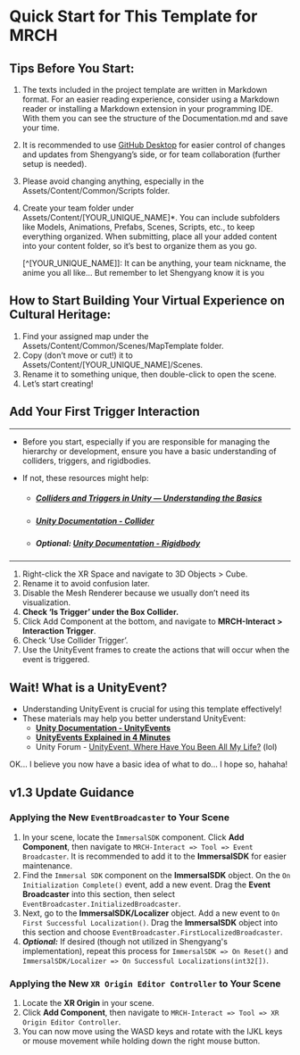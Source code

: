 # Quick Start for This Template for MRCH

## Tips Before You Start:

1. The texts included in the project template are written in Markdown format. For an easier reading experience, consider using a Markdown reader or installing a Markdown extension in your programming IDE. With them you can see the structure of the Documentation.md and save your time.

2. It is recommended to use [GitHub Desktop](https://desktop.github.com/) for easier control of changes and updates from Shengyang’s side, or for team collaboration (further setup is needed).

3. Please avoid changing anything, especially in the Assets/Content/Common/Scripts folder.

4. Create your team folder under Assets/Content/[YOUR_UNIQUE_NAME]*. You can include subfolders like Models, Animations, Prefabs, Scenes, Scripts, etc., to keep everything organized. When submitting, place all your added content into your content folder, so it’s best to organize them as you go.

   [^[YOUR_UNIQUE_NAME\]]: It can be anything, your team nickname, the anime you all like... But remember to let Shengyang know it is you

   

## How to Start Building Your Virtual Experience on Cultural Heritage:

1. Find your assigned map under the Assets/Content/Common/Scenes/MapTemplate folder.
2. Copy (don’t move or cut!) it to Assets/Content/[YOUR_UNIQUE_NAME]/Scenes.
3. Rename it to something unique, then double-click to open the scene.
4. Let’s start creating!

## Add Your First Trigger Interaction

------

- Before you start, especially if you are responsible for managing the hierarchy or development, ensure you have a basic understanding of colliders, triggers, and rigidbodies.

- If not, these resources might help:

  - ##### [Colliders and Triggers in Unity — Understanding the Basics](https://christopherhilton88.medium.com/colliders-and-triggers-in-unity-understanding-the-basics-7192714f3440)

  - ##### [Unity Documentation - Collider](https://docs.unity3d.com/ScriptReference/Collider.html)

  - ##### Optional: [Unity Documentation - Rigidbody](https://docs.unity3d.com/ScriptReference/Rigidbody.html)

------

1. Right-click the XR Space and navigate to 3D Objects > Cube.
2. Rename it to avoid confusion later.
3. Disable the Mesh Renderer because we usually don’t need its visualization.
4. **Check ‘Is Trigger’ under the Box Collider.**
5. Click Add Component at the bottom, and navigate to **MRCH-Interact > Interaction Trigger**.
6. Check ‘Use Collider Trigger’.
7. Use the UnityEvent frames to create the actions that will occur when the event is triggered.

## Wait! What is a UnityEvent?

- Understanding UnityEvent is crucial for using this template effectively!
- These materials may help you better understand UnityEvent:
  - **[Unity Documentation - UnityEvents](https://docs.unity3d.com/Manual/UnityEvents.html)**
  - **[UnityEvents Explained in 4 Minutes](https://www.youtube.com/watch?v=djW7g6Bnyrc)**
  - Unity Forum - [UnityEvent, Where Have You Been All My Life?](https://discussions.unity.com/t/unityevent-where-have-you-been-all-my-life/577808) (lol)

OK... I believe you now have a basic idea of what to do... I hope so, hahaha!



## v1.3 Update Guidance

### Applying the New `EventBroadcaster` to Your Scene

1. In your scene, locate the `ImmersalSDK` component. Click **Add Component**, then navigate to `MRCH-Interact => Tool => Event Broadcaster`. It is recommended to add it to the **ImmersalSDK** for easier maintenance.
2. Find the `Immersal SDK` component on the **ImmersalSDK** object. On the `On Initialization Complete()` event, add a new event. Drag the **Event Broadcaster** into this section, then select `EventBroadcaster.InitializedBroadcaster`.
3. Next, go to the **ImmersalSDK/Localizer** object. Add a new event to `On First Successful Localization()`. Drag the **ImmersalSDK** object into this section and choose `EventBroadcaster.FirstLocalizedBroadcaster`.
4. ***Optional:*** If desired (though not utilized in Shengyang's implementation), repeat this process for `ImmersalSDK => On Reset()` and `ImmersalSDK/Localizer => On Successful Localizations(int32[])`.

### Applying the New `XR Origin Editor Controller` to Your Scene

1. Locate the **XR Origin** in your scene.
2. Click **Add Component**, then navigate to `MRCH-Interact => Tool => XR Origin Editor Controller`.
3. You can now move using the WASD keys and rotate with the IJKL keys or mouse movement while holding down the right mouse button.